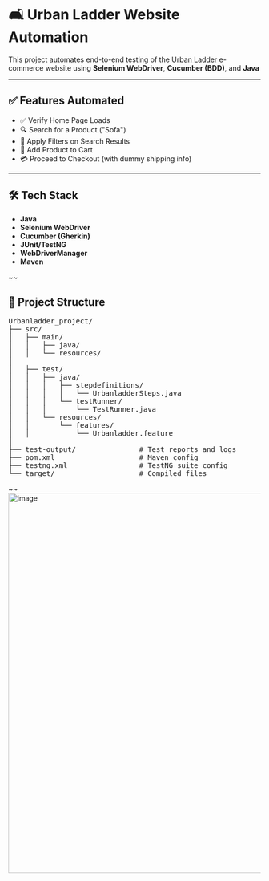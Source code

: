 # 🛋️ Urban Ladder Website Automation

This project automates end-to-end testing of the [Urban Ladder](https://www.urbanladder.com/) e-commerce website using **Selenium WebDriver**, **Cucumber (BDD)**, and **Java** 

---

## ✅ Features Automated

- ✅ Verify Home Page Loads
- 🔍 Search for a Product ("Sofa")
- 🧰 Apply Filters on Search Results
- 🛒 Add Product to Cart
- 💳 Proceed to Checkout (with dummy shipping info)

---

## 🛠️ Tech Stack

- **Java**
- **Selenium WebDriver**
- **Cucumber (Gherkin)**
- **JUnit/TestNG**
- **WebDriverManager**
- **Maven**

~~

## 📁 Project Structure

<pre>
Urbanladder_project/
├── src/
│   ├── main/
│   │   ├── java/
│   │   └── resources/
│
│   ├── test/
│   │   ├── java/
│   │   │   ├── stepdefinitions/
│   │   │   │   └── UrbanladderSteps.java
│   │   │   └── testRunner/
│   │   │       └── TestRunner.java
│   │   └── resources/
│   │       └── features/
│   │           └── Urbanladder.feature
│
├── test-output/               # Test reports and logs
├── pom.xml                    # Maven config
├── testng.xml                 # TestNG suite config
└── target/                    # Compiled files
</pre>

~~
<img width="758" alt="image" src="https://github.com/user-attachments/assets/b1d8468f-83bd-4337-9055-4c007767ed6d" />
